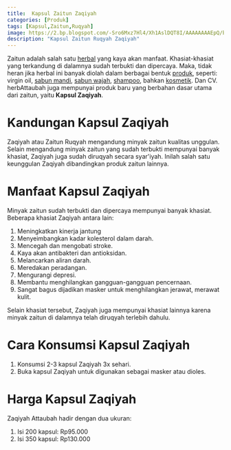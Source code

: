 ```yaml
---
title:  Kapsul Zaitun Zaqiyah
categories: [Produk]
tags: [Kapsul,Zaitun,Ruqyah]
image: https://2.bp.blogspot.com/-Sro6Mxz7Hl4/Xh1AslDQT8I/AAAAAAAAEpQ/bmZ1b1OWbEw_xfFJwjTSX_0qyj90x8DlwCKgBGAsYHg/s1600/201910-produk-zaqiyah.png
description: "Kapsul Zaitun Ruqyah Zaqiyah"
---
```


<div>Zaitun adalah salah satu <a href="/produk">herbal</a> yang kaya akan manfaat. Khasiat-khasiat yang terkandung di dalamnya sudah terbukti dan dipercaya. Maka, tidak heran jika herbal ini banyak diolah dalam berbagai bentuk <a href="/produk">produk</a>, seperti: virgin oil, <a href="/posts/sabun-mandi">sabun mandi</a>, <a href="/posts/sabun-wajah">sabun wajah</a>, <a href="/posts/sampo-herbal">shampoo</a>, bahkan <a href="/tabs/tags/estetik">kosmetik</a>. Dan CV. herbAttaubah juga mempunyai produk baru yang berbahan dasar utama dari zaitun, yaitu <b>Kapsul Zaqiyah</b>.</div>

<h1>Kandungan Kapsul Zaqiyah</h1>

<div>Zaqiyah atau Zaitun Ruqyah mengandung minyak zaitun kualitas unggulan. Selain mengandung minyak zaitun yang sudah terbukti mempunyai banyak khasiat, Zaqiyah juga sudah diruqyah secara syar'iyah. Inilah salah satu keunggulan Zaqiyah dibandingkan produk zaitun lainnya.</div>

<h1>Manfaat Kapsul Zaqiyah</h1>

<div>Minyak zaitun sudah terbukti dan dipercaya mempunyai banyak khasiat. Beberapa khasiat Zaqiyah antara lain:</div>

<ol><li>Meningkatkan kinerja jantung</li>
    <li>Menyeimbangkan kadar kolesterol dalam darah.</li>
    <li>Mencegah dan mengobati stroke.</li>
    <li>Kaya akan antibakteri dan antioksidan.</li>
    <li>Melancarkan aliran darah.</li>
    <li>Meredakan peradangan.</li>
    <li>Mengurangi depresi.</li>
    <li>Membantu menghilangkan gangguan-gangguan pencernaan.</li>
    <li>Sangat bagus dijadikan masker untuk menghilangkan jerawat, merawat kulit.</li></ol>

<div>Selain khasiat tersebut, Zaqiyah juga mempunyai khasiat lainnya karena minyak zaitun di dalamnya telah diruqyah terlebih dahulu.</div>

<h1>Cara Konsumsi Kapsul Zaqiyah</h1>

<ol><li>Konsumsi 2-3 kapsul Zaqiyah 3x sehari.</li>
    <li>Buka kapsul Zaqiyah untuk digunakan sebagai masker atau dioles.</li></ol>

<h1>Harga Kapsul Zaqiyah</h1>

<div>Zaqiyah Attaubah hadir dengan dua ukuran:</div>
    
<ol>
<li>Isi 200 kapsul: Rp95.000</li>
<li>Isi 350 kapsul: Rp130.000</li></ol>